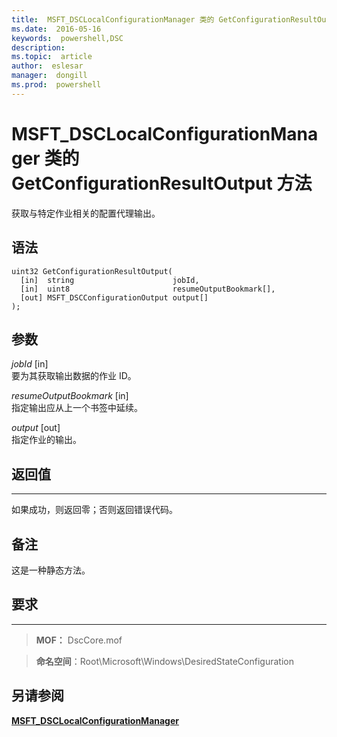 ```yaml
---
title:  MSFT_DSCLocalConfigurationManager 类的 GetConfigurationResultOutput 方法
ms.date:  2016-05-16
keywords:  powershell,DSC
description:  
ms.topic:  article
author:  eslesar
manager:  dongill
ms.prod:  powershell
---
```


# MSFT_DSCLocalConfigurationManager 类的 GetConfigurationResultOutput 方法

获取与特定作业相关的配置代理输出。

语法
------

```mof
uint32 GetConfigurationResultOutput(
  [in]  string                      jobId,
  [in]  uint8                       resumeOutputBookmark[],
  [out] MSFT_DSCConfigurationOutput output[]
);
```

参数
----------

*jobId* \[in\]  
要为其获取输出数据的作业 ID。

*resumeOutputBookmark* \[in\]  
指定输出应从上一个书签中延续。

*output* \[out\]  
指定作业的输出。

## 返回值
------------

如果成功，则返回零；否则返回错误代码。

## 备注

这是一种静态方法。

## 要求
------------
>**MOF：** DscCore.mof

>**命名空间**：Root\Microsoft\Windows\DesiredStateConfiguration


## 另请参阅


[**MSFT_DSCLocalConfigurationManager**](msft-dsclocalconfigurationmanager.md)

 

 





<!--HONumber=May16_HO3-->


